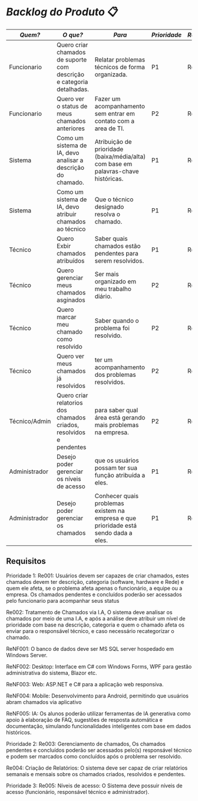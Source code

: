# *Backlog do Produto* 📋

|*Quem?*        | *O que?*                                                              |*Para*                                                                                | *Prioridade* | *Requisitos*         | *Status*      |
|---------------|-----------------------------------------------------------------------|--------------------------------------------------------------------------------------|--------------|----------------------|---------------| 
|Funcionario    | Quero criar chamados de suporte com descrição e categoria detalhadas. | Relatar problemas técnicos de forma organizada.                                      |P1            |Re 001                |Concluído ✅ |
|Funcionario    | Quero ver o status de meus chamados anteriores                        | Fazer um acompanhamento sem entrar em contato com a area de TI.                      |P2            |Re 001                |Concluído ✅|
|Sistema        | Como um sistema de IA, devo analisar a descrição do chamado.          | Atribuição de prioridade (baixa/média/alta) com base em palavras-chave históricas.   |P1            |Re 002                |Em andamento ⏳| 
|Sistema        | Como um sistema de IA, devo atribuir chamados ao técnico              | Que o técnico designado resolva o chamado.                                           |P1            |Re 002                |Em andamento ⏳| 
|Técnico        | Quero Exbir chamados atribuídos                                       | Saber quais chamados estão pendentes para serem resolvidos.                          |P1            |Re 003                |Concluído ✅|
|Técnico        | Quero gerenciar meus chamados asginados                               | Ser mais organizado em meu trabalho diário.                                          |P2            |Re 003                |Concluído ✅|
|Técnico        | Quero marcar meu chamado como resolvido                               | Saber quando o problema foi resolvido.                                               |P2            |Re 003                |Concluído ✅|
|Técnico        | Quero ver meus chamados já resolvidos                                 | ter um acompanhamento dos problemas resolvidos.                                      |P2            |Re 005                |Concluído ✅| 
|Técnico/Admin  | Quero criar relatorios dos chamados criados, resolvidos e pendentes   | para saber qual área está gerando mais problemas na empresa.                         |P2            |Re 004                |Concluído ✅ |
|Administrador  | Desejo poder gerenciar os níveis de acesso                            | que os usuários possam ter sua função atribuída a eles.                              |P1            |Re 005                |Concluído ✅|
|Administrador  | Desejo poder gerenciar os chamados                                    | Conhecer quais problemas existem na empresa e que prioridade está sendo dada a eles. |P1            |Re 003                |Concluído ✅ |
  

## Requisitos 

Prioridade 1: 
Re001: Usuários devem ser capazes de criar chamados, estes chamados devem ter descrição, categoria (software, hardware e Rede) e quem  ele afeta, se o problema afeta apenas o funcionário, a equipe ou a empresa. Os chamados pendentes e concluídos poderão ser acessados pelo funcionario para acompanhar seus status
 
Re002: Tratamento de Chamados via I.A, O sistema deve analisar os chamados por meio de uma I.A, e após a análise deve atribuir um nível de prioridade com base na descrição, categoria e quem o chamado afeta os enviar para o responsável técnico, e caso necessário recategorizar o chamado.

ReNF001: O banco de dados deve ser MS SQL server hospedado em Windows Server.

ReNF002: Desktop: Interface em C# com Windows Forms, WPF para gestão administrativa do sistema, Blazor etc.

ReNF003: Web: ASP.NET e C# para a aplicação web responsiva.

ReNF004: Mobile: Desenvolvimento para Android, permitindo que usuários abram chamados via aplicativo

ReNF005: IA: Os alunos poderão utilizar ferramentas de IA generativa como apoio à elaboração de FAQ, sugestões de resposta automática e documentação, simulando funcionalidades inteligentes com base em dados históricos.

Prioridade 2: 
Re003: Gerenciamento de chamados, Os chamados pendentes e concluídos poderão ser acessados pelo(s) responsável técnico e podem ser marcados como concluídos após o problema ser resolvido.

Re004: Criação de Relatórios: O sistema deve ser capaz de criar relatórios semanais e mensais sobre os chamados criados, resolvidos e pendentes.

Prioridade 3: 
Re005: Níveis de acesso: O Sistema deve possuir níveis de acesso (funcionário, responsável técnico e administrador).


